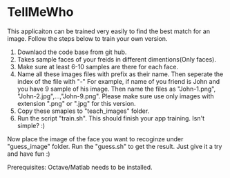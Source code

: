 # TellMeWho
This applicaiton can be trained very easily to find the best match for an image. Follow the steps below to train your own version.

1. Downlaod the code base from git hub.
2. Takes sample faces of your freids in different dimentions(Only faces).
3. Make sure at least 6-10 samples are there for each face.
4. Name all these images files with prefix as their name. Then seperate the index of the file with "-"
For example, if name of you friend is John and you have 9 sample of his image. Then name the files as "John-1.png", "John-2.jpg",...,"John-9.png". Please make sure use only images with extension ".png" or ".jpg" for this version.
5. Copy these smaples to "teach_images" folder.
6. Run the script "train.sh". This should finish your app training. Isn't simple? :)

Now place the image of the face you want to recoginze under "guess_image" folder.
Run the "guess.sh" to get the result. Just give it a try and have fun :)

Prerequisites:
Octave/Matlab needs to be installed.
